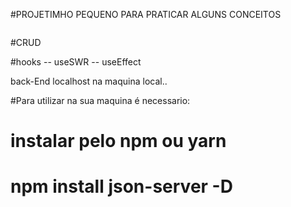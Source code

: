 #PROJETIMHO PEQUENO PARA PRATICAR ALGUNS CONCEITOS


<img src="" />

#CRUD

#hooks
-- useSWR 
-- useEffect

back-End localhost na maquina local..

#Para utilizar na sua maquina é necessario:
# instalar pelo npm ou yarn 
# npm install json-server -D 
# 
#
